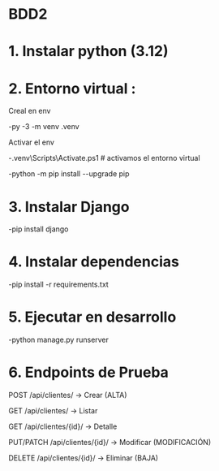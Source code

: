﻿# BDD2

# 1. Instalar python (3.12)

# 2. Entorno virtual :

 Creal en env

-py -3 -m venv .venv  

 Activar el env

-.venv\Scripts\Activate.ps1  # activamos el entorno virtual

-python -m pip install --upgrade pip

# 3. Instalar Django

-pip install django

# 4. Instalar dependencias
   -pip install -r requirements.txt

# 5. Ejecutar en desarrollo

   -python manage.py runserver


# 6. Endpoints de Prueba 

POST /api/clientes/ → Crear (ALTA)

GET /api/clientes/ → Listar

GET /api/clientes/{id}/ → Detalle

PUT/PATCH /api/clientes/{id}/ → Modificar (MODIFICACIÓN)

DELETE /api/clientes/{id}/ → Eliminar (BAJA)
